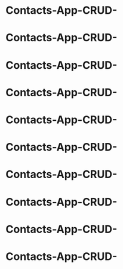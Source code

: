 # Contacts-App-CRUD-
# Contacts-App-CRUD-
# Contacts-App-CRUD-
# Contacts-App-CRUD-
# Contacts-App-CRUD-
# Contacts-App-CRUD-
# Contacts-App-CRUD-
# Contacts-App-CRUD-
# Contacts-App-CRUD-
# Contacts-App-CRUD-
